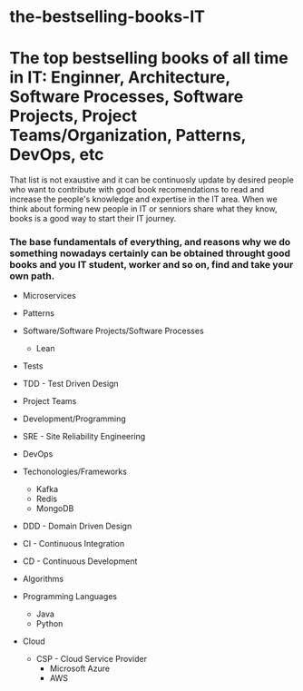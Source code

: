 # the-bestselling-books-IT
# The top bestselling books of all time in IT: Enginner, Architecture, Software Processes, Software Projects, Project Teams/Organization, Patterns, DevOps, etc

That list is not exaustive and it can be continuosly update by desired people who want to contribute with good book recomendations to read and increase the people's knowledge and expertise in the IT area.  When we think about forming new people in IT or senniors share what they know, books is a good way to start their IT journey.

### The base fundamentals of everything, and reasons why we do something nowadays certainly can be obtained throught good books and you IT student, worker and so on, find and take your own path.

- Microservices

- Patterns

- Software/Software Projects/Software Processes
  - Lean

- Tests

- TDD - Test Driven Design

- Project Teams

- Development/Programming

- SRE - Site Reliability Engineering

- DevOps

- Techonologies/Frameworks
  - Kafka
  - Redis
  - MongoDB

- DDD - Domain Driven Design

- CI - Continuous Integration

- CD - Continuous Development

- Algorithms

- Programming Languages
  - Java
  - Python

- Cloud
  - CSP - Cloud Service Provider
    - Microsoft Azure
    - AWS 
